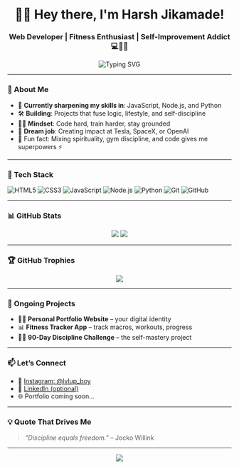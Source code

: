 <h1 align="center">🙋‍♂️ Hey there, I'm Harsh Jikamade!</h1>
<h3 align="center">Web Developer | Fitness Enthusiast | Self-Improvement Addict 💻💪🧠</h3>

<p align="center">
  <img src="https://readme-typing-svg.herokuapp.com?font=Fira+Code&size=20&pause=1000&color=00F78C&center=true&vCenter=true&width=435&lines=Learning+by+building...;JavaScript+%7C+Node.js+%7C+Python;Fuelled+by+discipline+%F0%9F%94%A5;Combining+code+%2B+fitness+%3D+power" alt="Typing SVG" />
</p>

---

### 🧠 About Me

- 🚀 **Currently sharpening my skills in**: JavaScript, Node.js, and Python  
- 🛠️ **Building**: Projects that fuse logic, lifestyle, and self-discipline  
- 🧘‍♂️ **Mindset**: Code hard, train harder, stay grounded  
- 🎯 **Dream job**: Creating impact at Tesla, SpaceX, or OpenAI  
- 🌱 Fun fact: Mixing spirituality, gym discipline, and code gives me superpowers ⚡

---

### 🧰 Tech Stack

![HTML5](https://img.shields.io/badge/html5-%23E34F26.svg?&style=for-the-badge&logo=html5&logoColor=white)
![CSS3](https://img.shields.io/badge/css3-%231572B6.svg?&style=for-the-badge&logo=css3&logoColor=white)
![JavaScript](https://img.shields.io/badge/javascript-%23F7DF1E.svg?&style=for-the-badge&logo=javascript&logoColor=black)
![Node.js](https://img.shields.io/badge/node.js-%2343853D.svg?&style=for-the-badge&logo=node.js&logoColor=white)
![Python](https://img.shields.io/badge/python-%233776AB.svg?&style=for-the-badge&logo=python&logoColor=white)
![Git](https://img.shields.io/badge/git-%23F05033.svg?&style=for-the-badge&logo=git&logoColor=white)
![GitHub](https://img.shields.io/badge/github-%23121011.svg?&style=for-the-badge&logo=github&logoColor=white)

---

### 📊 GitHub Stats

<p align="center">
  <img src="https://github-readme-stats.vercel.app/api?username=HarshJikamade&show_icons=true&theme=tokyonight&count_private=true&hide_border=true" />
  <img src="https://github-readme-stats.vercel.app/api/top-langs/?username=HarshJikamade&layout=compact&theme=tokyonight&hide_border=true" />
</p>

---

### 🏆 GitHub Trophies

<p align="center">
  <img src="https://github-profile-trophy.vercel.app/?username=HarshJikamade&theme=radical&row=1&margin-w=10" />
</p>

---

### 🚧 Ongoing Projects

- 🧑‍💻 **Personal Portfolio Website** – your digital identity
- 📊 **Fitness Tracker App** – track macros, workouts, progress
- 🧘‍♂️ **90-Day Discipline Challenge** – the self-mastery project

---

### 📫 Let’s Connect

- 📸 [Instagram: @lvlup_boy](https://instagram.com/harsh__27003)
- 💼 [LinkedIn (optional)](https://linkedin.com)
- 🌐 Portfolio coming soon...

---

### 💡 Quote That Drives Me
> _"Discipline equals freedom."_ – Jocko Willink

---

<p align="center">
  <img src="https://capsule-render.vercel.app/api?type=waving&color=gradient&height=100&section=footer"/>
</p>
